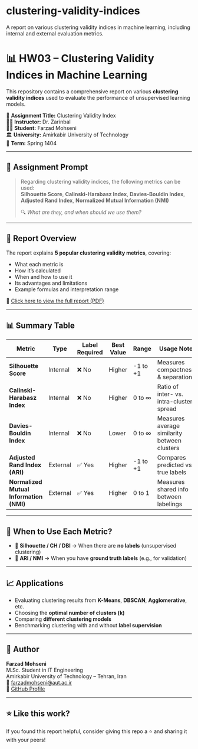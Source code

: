 # clustering-validity-indices
A report on various clustering validity indices in machine learning, including internal and external evaluation metrics.

# 📊 HW03 – Clustering Validity Indices in Machine Learning

This repository contains a comprehensive report on various **clustering validity indices** used to evaluate the performance of unsupervised learning models.

📘 **Assignment Title:** Clustering Validity Index  
🧑‍🏫 **Instructor:** Dr. Zarinbal  
👨‍🎓 **Student:** Farzad Mohseni  
🏛️ **University:** Amirkabir University of Technology  
📅 **Term:** Spring 1404  

---

## 🧠 Assignment Prompt

> Regarding clustering validity indices, the following metrics can be used:  
> **Silhouette Score**, **Calinski-Harabasz Index**, **Davies-Bouldin Index**,  
> **Adjusted Rand Index**, **Normalized Mutual Information (NMI)**  
>  
> 🔍 *What are they, and when should we use them?*

---

## 📘 Report Overview

The report explains **5 popular clustering validity metrics**, covering:

- What each metric is
- How it’s calculated
- When and how to use it
- Its advantages and limitations
- Example formulas and interpretation range

📄 [Click here to view the full report (PDF)](clustering%20validity%20index_Farzad%20Mohseni.pdf)

---

## 📊 Summary Table

| Metric                         | Type      | Label Required | Best Value | Range       | Usage Note                              |
|-------------------------------|-----------|----------------|------------|-------------|------------------------------------------|
| **Silhouette Score**          | Internal  | ❌ No          | Higher     | -1 to +1    | Measures compactness & separation        |
| **Calinski-Harabasz Index**   | Internal  | ❌ No          | Higher     | 0 to ∞      | Ratio of inter- vs. intra-cluster spread |
| **Davies-Bouldin Index**      | Internal  | ❌ No          | Lower      | 0 to ∞      | Measures average similarity between clusters |
| **Adjusted Rand Index (ARI)** | External  | ✅ Yes         | Higher     | -1 to +1    | Compares predicted vs. true labels       |
| **Normalized Mutual Information (NMI)** | External | ✅ Yes | Higher | 0 to 1 | Measures shared info between labelings   |

---

## 📌 When to Use Each Metric?

- 🧪 **Silhouette / CH / DBI** → When there are **no labels** (unsupervised clustering)
- 🧾 **ARI / NMI** → When you have **ground truth labels** (e.g., for validation)

---

## 📈 Applications

- Evaluating clustering results from **K-Means**, **DBSCAN**, **Agglomerative**, etc.
- Choosing the **optimal number of clusters (k)**
- Comparing **different clustering models**
- Benchmarking clustering with and without **label supervision**

---

## 👤 Author

**Farzad Mohseni**  
M.Sc. Student in IT Engineering  
Amirkabir University of Technology – Tehran, Iran  
📧 farzadmohseni@aut.ac.ir  
🔗 [GitHub Profile](https://github.com/farzadmohseni-ir)

---

## ⭐️ Like this work?

If you found this report helpful, consider giving this repo a ⭐️ and sharing it with your peers!
